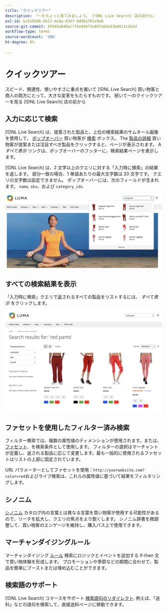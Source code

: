 ```yaml
---
title: "クイックツアー"
description: 「～をちょっと見てみましょう。 [!DNL Live Search] 店の前から」
exl-id: bcb19506-6617-4c8a-83df-9d961f81e9e8
source-git-commit: 9f045a049ac775ed4673e807ab5e21b8811cde2d
workflow-type: tm+mt
source-wordcount: '366'
ht-degree: 0%

---
```


# クイックツアー

スピード、関連性、使いやすさに重点を置いて [!DNL Live Search] 買い物客と商人の両方にとって、大きな変革をもたらすものです。 続いて～のクイックツアーを見る [!DNL Live Search] 店の前から

## 入力に応じて検索

[!DNL Live Search] は、提案された製品と、上位の検索結果のサムネール画像を使用して、 [ポップオーバー](storefront-popover.md) 買い物客が [検索](https://experienceleague.adobe.com/docs/commerce-admin/catalog/catalog/search/search.html#quick-search) ボックス。 The [製品の詳細](https://experienceleague.adobe.com/docs/commerce-admin/start/storefront/storefront.html#product-page) 買い物客が提案または注目すべき製品をクリックすると、ページが表示されます。 A _すべて表示_ リンクは、ポップオーバーのフッターに、検索結果ページを表示します。

[!DNL Live Search] は、2 文字以上のクエリに対する「入力時に検索」の結果を返します。 部分一致の場合、1 単語あたりの最大文字数は 20 文字です。 クエリの文字数は設定できません。 ポップオーバーには、次のフィールドが含まれます。 `name`, `sku`、および `category_ids`.

![ストアフロントの例 — 入力時に検索](assets/storefront-search-as-you-type.png)

## すべての検索結果を表示

「入力時に検索」クエリで返されるすべての製品をリストするには、 _すべて表示_ をクリックします。

![ストアフロントの例 — 価格ファセット](assets/storefront-view-all-search-results.png)

## ファセットを使用したフィルター済み検索

フィルター検索では、複数の属性値のディメンションが使用されます。または、 [ファセット](facets.md)、を検索条件として使用します。 フィルターの選択はマーチャントが定義し、返される製品に応じて変更します。最も一般的に使用されるファセットはリストの上部に固定されています。

URL パラメーターとしてファセットを使用：`http://yourwebsite.com?color=red`およびライブ検索は、これらの属性値に基づいて結果をフィルタリングします。

## シノニム

[シノニム](synonyms.md) カタログ内の言葉とは異なる言葉を買い物客が使用する可能性があるので、リーチを拡大し、クエリの焦点をより鋭くします。 シノニム辞書を微調整して、買い物客のエンゲージを維持し、購入パス上で使用できます。

## マーチャンダイジングルール

マーチャンダイジング [ルール](rules.md) 検索にロジックとイベントを追加する if-then 文で買い物体験を形成します。 プロモーションや季節などの期間に合わせて、製品を簡単にブーストまたは埋め込むことができます。

## 検索語のサポート

[!DNL Live Search] コマースをサポート [検索語句のリダイレクト](https://experienceleague.adobe.com/docs/commerce-admin/catalog/catalog/search/search-terms.html). 例えば、「送料」などの語句を検索して、直接送料ページに移動できます。
